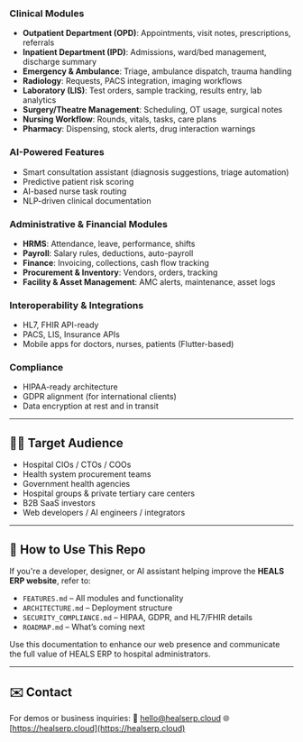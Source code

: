 ### Clinical Modules

* **Outpatient Department (OPD)**: Appointments, visit notes, prescriptions, referrals
* **Inpatient Department (IPD)**: Admissions, ward/bed management, discharge summary
* **Emergency & Ambulance**: Triage, ambulance dispatch, trauma handling
* **Radiology**: Requests, PACS integration, imaging workflows
* **Laboratory (LIS)**: Test orders, sample tracking, results entry, lab analytics
* **Surgery/Theatre Management**: Scheduling, OT usage, surgical notes
* **Nursing Workflow**: Rounds, vitals, tasks, care plans
* **Pharmacy**: Dispensing, stock alerts, drug interaction warnings

### AI-Powered Features

* Smart consultation assistant (diagnosis suggestions, triage automation)
* Predictive patient risk scoring
* AI-based nurse task routing
* NLP-driven clinical documentation

### Administrative & Financial Modules

* **HRMS**: Attendance, leave, performance, shifts
* **Payroll**: Salary rules, deductions, auto-payroll
* **Finance**: Invoicing, collections, cash flow tracking
* **Procurement & Inventory**: Vendors, orders, tracking
* **Facility & Asset Management**: AMC alerts, maintenance, asset logs

### Interoperability & Integrations

* HL7, FHIR API-ready
* PACS, LIS, Insurance APIs
* Mobile apps for doctors, nurses, patients (Flutter-based)

### Compliance

* HIPAA-ready architecture
* GDPR alignment (for international clients)
* Data encryption at rest and in transit

---

## 👨‍💼 Target Audience

* Hospital CIOs / CTOs / COOs
* Health system procurement teams
* Government health agencies
* Hospital groups & private tertiary care centers
* B2B SaaS investors
* Web developers / AI engineers / integrators

---

## 🤖 How to Use This Repo

If you're a developer, designer, or AI assistant helping improve the **HEALS ERP website**, refer to:

* `FEATURES.md` – All modules and functionality
* `ARCHITECTURE.md` – Deployment structure
* `SECURITY_COMPLIANCE.md` – HIPAA, GDPR, and HL7/FHIR details
* `ROADMAP.md` – What’s coming next

Use this documentation to enhance our web presence and communicate the full value of HEALS ERP to hospital administrators.

---

## ✉️ Contact

For demos or business inquiries:
📧 [hello@healserp.cloud](mailto:hello@healserp.cloud)
🌐 [https://healserp.cloud](https://healserp.cloud)
